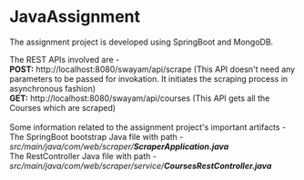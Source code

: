 # JavaAssignment

The assignment project is developed using SpringBoot and MongoDB.

The REST APIs involved are - <br/>
<b>POST:</b> http://localhost:8080/swayam/api/scrape  (This API doesn't need any parameters to be passed for invokation. It initiates the scraping process in asynchronous fashion) <br/>
<b>GET:</b> http://localhost:8080/swayam/api/courses  (This API gets all the Courses which are scraped) <br/>
<br/>
Some information related to the assignment project's important artifacts - <br/>
The SpringBoot bootstrap Java file with path - <i>src/main/java/com/web/scraper/</i><b><i>ScraperApplication.java</i></b> <br/>
The RestController Java file with path - <i>src/main/java/com/web/scraper/service/</i><b><i>CoursesRestController.java<b><i>
